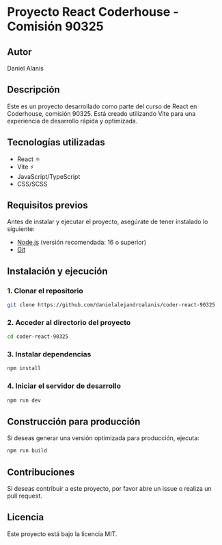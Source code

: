 # Proyecto React Coderhouse - Comisión 90325

## Autor
Daniel Alanis

## Descripción
Este es un proyecto desarrollado como parte del curso de React en Coderhouse, comisión 90325. Está creado utilizando Vite para una experiencia de desarrollo rápida y optimizada.

## Tecnologías utilizadas
- React ⚛️
- Vite ⚡
- JavaScript/TypeScript
- CSS/SCSS

## Requisitos previos
Antes de instalar y ejecutar el proyecto, asegúrate de tener instalado lo siguiente:

- [Node.js](https://nodejs.org/) (versión recomendada: 16 o superior)
- [Git](https://git-scm.com/)

## Instalación y ejecución

### 1. Clonar el repositorio
```sh
git clone https://github.com/danielalejandroalanis/coder-react-90325
```

### 2. Acceder al directorio del proyecto
```sh
cd coder-react-90325
```

### 3. Instalar dependencias
```sh
npm install
```

### 4. Iniciar el servidor de desarrollo
```sh
npm run dev
```

## Construcción para producción
Si deseas generar una versión optimizada para producción, ejecuta:
```sh
npm run build
```

## Contribuciones
Si deseas contribuir a este proyecto, por favor abre un issue o realiza un pull request.

## Licencia
Este proyecto está bajo la licencia MIT.
